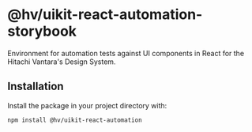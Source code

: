 # @hv/uikit-react-automation-storybook

Environment for automation tests against UI components in React for the Hitachi Vantara's Design System.

## Installation

Install the package in your project directory with:

```sh
npm install @hv/uikit-react-automation
```